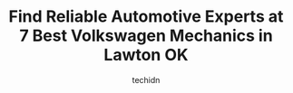 ---
layout: ampstory
image: https://images.unsplash.com/photo-1607120717423-5cfbccc9e245?ixlib=rb-4.0.3&ixid=MnwxMjA3fDB8MHxwaG90by1wYWdlfHx8fGVufDB8fHx8&auto=format&fit=crop&w=640&h=853&q=80
author: techidn
featured: false
description: If youre in need of trustworthy and skilled Volkswagen Mechanic in Lawton OK, USA, youll be pleased to discover the 7 best Volkswagen Mechanic in town. Their expertise and commitment to cu
title: Find Reliable Automotive Experts at 7 Best Volkswagen Mechanics in Lawton OK
cover:
   title: Find Reliable Automotive Experts at 7 Best Volkswagen Mechanics in Lawton OK
   subtitle: Rickpate
   background: https://images.unsplash.com/photo-1607120717423-5cfbccc9e245?ixlib=rb-4.0.3&ixid=MnwxMjA3fDB8MHxwaG90by1wYWdlfHx8fGVufDB8fHx8&auto=format&fit=crop&w=640&h=853&q=80

pages: 
 - layout: thirds
   top: <h1>#1 Car Care Of Lawton</h1>
   bottom: "<p>Not from the area, no family, tools, knowledge of the area, etc. Many people referred me to car care as the best in Lawton. Took the vehicle in and it was diagnosed very </p>"
   background: https://www.knot35.com/toplist/wp-content/uploads/2023/06/best-volkswagen-mechanic-1-in-lawton-ok-1685831372.jpeg
   backgroundblur: true
 - layout: thirds
   top: <h1>#2 Redds Automotive Repair</h1>
   bottom: "<p>2110 NW Ozmun Ave, Lawton, OK 73505, United States</p>"
   background: https://www.knot35.com/toplist/wp-content/uploads/2023/06/best-volkswagen-mechanic-2-in-lawton-ok-1685831373.jpeg
   cta:
      link: https://www.knot35.com/toplist/find-reliable-automotive-experts-at-7-best-volkswagen-mechanics-in-lawton-ok/
      text: Find Reliable Automotive Experts at 7 Best Volkswagen Mechanics in Lawton OK
 - layout: thirds
   top: <h1>#3 BENNETT AUTO REPAIR</h1>
   bottom: "<p>6453 NW Cache Rd, Lawton, OK 73505, United States</p>"
   background: https://www.knot35.com/toplist/wp-content/uploads/2023/06/best-volkswagen-mechanic-3-in-lawton-ok-1685831373.jpeg
   cta:
      link: https://www.knot35.com/toplist/find-reliable-automotive-experts-at-7-best-volkswagen-mechanics-in-lawton-ok/
      text: Find Reliable Automotive Experts at 7 Best Volkswagen Mechanics in Lawton OK
 - layout: thirds
   top: <h1>#4 Lynn McKenzie Automotive</h1>
   bottom: "<p>2201 SW B Ave, Lawton, OK 73501, United States</p>"
   background: https://images.unsplash.com/photo-1510906594845-bc082582c8cc?ixlib=rb-4.0.3&ixid=MnwxMjA3fDB8MHxwaG90by1wYWdlfHx8fGVufDB8fHx8&auto=format&fit=crop&w=640&h=853&q=80
   cta:
      link: https://www.knot35.com/toplist/find-reliable-automotive-experts-at-7-best-volkswagen-mechanics-in-lawton-ok/
      text: Find Reliable Automotive Experts at 7 Best Volkswagen Mechanics in Lawton OK
 - layout: thirds
   top: <h1>#5 Pats Auto Repair LLC</h1>
   bottom: "<p>2116 NW Dearborn Ave, Lawton, OK 73507, United States</p>"
   background: https://images.unsplash.com/photo-1620421680010-0766ff230392?ixlib=rb-4.0.3&ixid=MnwxMjA3fDB8MHxwaG90by1wYWdlfHx8fGVufDB8fHx8&auto=format&fit=crop&w=640&h=853&q=80
   cta:
      link: https://www.knot35.com/toplist/find-reliable-automotive-experts-at-7-best-volkswagen-mechanics-in-lawton-ok/
      text: Find Reliable Automotive Experts at 7 Best Volkswagen Mechanics in Lawton OK
 - layout: thirds
   top: <h1>#6 S & J Auto Service</h1>
   bottom: "<p>2812 NW Fort Sill Blvd, Lawton, OK 73507, United States</p>"
   background: https://images.unsplash.com/photo-1462556791646-c201b8241a94?ixlib=rb-4.0.3&ixid=MnwxMjA3fDB8MHxwaG90by1wYWdlfHx8fGVufDB8fHx8&auto=format&fit=crop&w=640&h=853&q=80
   cta:
      link: https://www.knot35.com/toplist/find-reliable-automotive-experts-at-7-best-volkswagen-mechanics-in-lawton-ok/
      text: Find Reliable Automotive Experts at 7 Best Volkswagen Mechanics in Lawton OK
 - layout: thirds
   top: <h1>#7 Tom Dunn Automotive</h1>
   bottom: "<p>206 NW Columbia Ave, Lawton, OK 73507, United States</p>"
   background: https://images.unsplash.com/photo-1602536052359-ef94c21c5948?ixlib=rb-4.0.3&ixid=MnwxMjA3fDB8MHxwaG90by1wYWdlfHx8fGVufDB8fHx8&auto=format&fit=crop&w=640&h=853&q=80
   cta:
      link: https://www.knot35.com/toplist/find-reliable-automotive-experts-at-7-best-volkswagen-mechanics-in-lawton-ok/
      text: Find Reliable Automotive Experts at 7 Best Volkswagen Mechanics in Lawton OK
 - layout: thirds
   middle: Continue reading...
   background: https://images.unsplash.com/photo-1547366785-564103df7e13?ixlib=rb-4.0.3&ixid=MnwxMjA3fDB8MHxwaG90by1wYWdlfHx8fGVufDB8fHx8&auto=format&fit=crop&w=640&h=853&q=80
   cta:
      link: https://www.knot35.com/toplist/find-reliable-automotive-experts-at-7-best-volkswagen-mechanics-in-lawton-ok/
      text: Find Reliable Automotive Experts at 7 Best Volkswagen Mechanics in Lawton OK
      
---